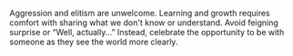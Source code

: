Aggression and elitism are unwelcome. Learning and growth requires comfort with
sharing what we don't know or understand. Avoid feigning surprise or
&ldquo;Well, actually&hellip;&rdquo; Instead, celebrate the opportunity to be
with someone as they see the world more clearly.
